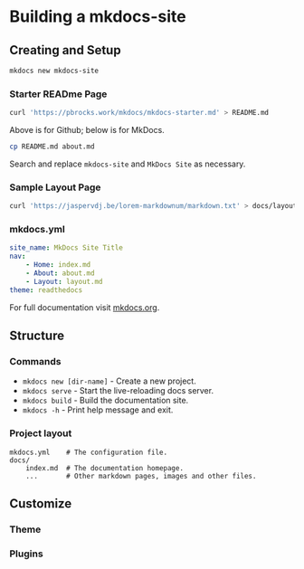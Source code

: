 # Building a mkdocs-site

## Creating and Setup

```sh
mkdocs new mkdocs-site
```

### Starter READme Page

```sh
curl 'https://pbrocks.work/mkdocs/mkdocs-starter.md' > README.md
```

Above is for Github; below is for MkDocs.

```sh
cp README.md about.md 
```

Search and replace `mkdocs-site` and `MkDocs Site` as necessary.

### Sample Layout Page

```sh
curl 'https://jaspervdj.be/lorem-markdownum/markdown.txt' > docs/layout.md
```

### mkdocs.yml

```yml
site_name: MkDocs Site Title
nav:
    - Home: index.md
    - About: about.md
    - Layout: layout.md
theme: readthedocs
```

For full documentation visit [mkdocs.org](https://www.mkdocs.org).

## Structure

### Commands

* `mkdocs new [dir-name]` - Create a new project.
* `mkdocs serve` - Start the live-reloading docs server.
* `mkdocs build` - Build the documentation site.
* `mkdocs -h` - Print help message and exit.

### Project layout

    mkdocs.yml    # The configuration file.
    docs/
        index.md  # The documentation homepage.
        ...       # Other markdown pages, images and other files.


## Customize

### Theme

### Plugins


